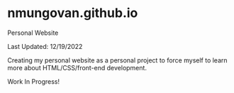 # nmungovan.github.io
Personal Website

Last Updated: 12/19/2022

Creating my personal website as a personal project to force myself to learn more about 
HTML/CSS/front-end development.

Work In Progress!
